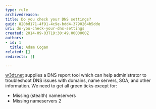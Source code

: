 ```yaml
---
type: rule
archivedreason: 
title: Do you check your DNS settings?
guid: 820bd171-4f91-4c9e-bdd4-3790264b5dde
uri: do-you-check-your-dns-settings
created: 2014-09-03T19:30:49.0000000Z
authors:
- id: 1
  title: Adam Cogan
related: []
redirects: []

---
```


[w3dt.net](https&#58;//w3dt.net//) supplies a DNS report tool which can help administrator to troubleshoot DNS issues with domains, name servers, SOA, and other information.                     We need to get all green ticks except for:

<!--endintro-->

* Missing (stealth) nameservers
* Missing nameservers 2
